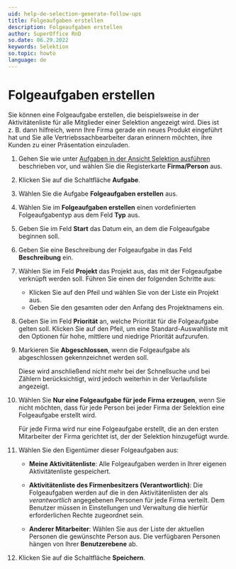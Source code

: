 ```yaml
---
uid: help-de-selection-generate-follow-ups
title: Folgeaufgaben erstellen
description: Folgeaufgaben erstellen
author: SuperOffice RnD
so.date: 06.29.2022
keywords: Selektion
so.topic: howto
language: de
---
```


# Folgeaufgaben erstellen

Sie können eine Folgeaufgabe erstellen, die beispielsweise in der Aktivitätenliste für alle Mitglieder einer Selektion angezeigt wird. Dies ist z. B. dann hilfreich, wenn Ihre Firma gerade ein neues Produkt eingeführt hat und Sie alle Vertriebssachbearbeiter daran erinnern möchten, ihre Kunden zu einer Präsentation einzuladen.

1. Gehen Sie wie unter [Aufgaben in der Ansicht Selektion ausführen][1] beschrieben vor, und wählen Sie die Registerkarte **Firma/Person** aus.

2. Klicken Sie auf die Schaltfläche **Aufgabe**.

3. Wählen Sie die Aufgabe **Folgeaufgaben erstellen** aus.

4. Wählen Sie im **Folgeaufgaben erstellen** einen vordefinierten Folgeaufgabentyp aus dem Feld **Typ** aus.

5. Geben Sie im Feld **Start** das Datum ein, an dem die Folgeaufgabe beginnen soll.

6. Geben Sie eine Beschreibung der Folgeaufgabe in das Feld **Beschreibung** ein.

7. Wählen Sie im Feld **Projekt** das Projekt aus, das mit der Folgeaufgabe verknüpft werden soll. Führen Sie einen der folgenden Schritte aus:

    * Klicken Sie auf den Pfeil und wählen Sie von der Liste ein Projekt aus.
    * Geben Sie den gesamten oder den Anfang des Projektnamens ein.

8. Geben Sie im Feld **Priorität** an, welche Priorität für die Folgeaufgabe gelten soll. Klicken Sie auf den Pfeil, um eine Standard-Auswahlliste mit den Optionen für hohe, mittlere und niedrige Priorität aufzurufen.

9. Markieren Sie **Abgeschlossen**, wenn die Folgeaufgabe als abgeschlossen gekennzeichnet werden soll.

    Diese wird anschließend nicht mehr bei der Schnellsuche und bei Zählern berücksichtigt, wird jedoch weiterhin in der Verlaufsliste angezeigt.

10. Wählen Sie **Nur eine Folgeaufgabe für jede Firma erzeugen**, wenn Sie nicht möchten, dass für jede Person bei jeder Firma der Selektion eine Folgeaufgabe erstellt wird.

    Für jede Firma wird nur eine Folgeaufgabe erstellt, die an den ersten Mitarbeiter der Firma gerichtet ist, der der Selektion hinzugefügt wurde.

11. Wählen Sie den Eigentümer dieser Folgeaufgaben aus:

    * **Meine Aktivitätenliste**: Alle Folgeaufgaben werden in Ihrer eigenen Aktivitätenliste gespeichert.

    * **Aktivitätenliste des Firmenbesitzers (Verantwortlich)**: Die Folgeaufgaben werden auf die in den Aktivitätenlisten der als *verantwortlich* angegebenen Personen für jede Firma verteilt.
        Dem Benutzer müssen in Einstellungen und Verwaltung die hierfür erforderlichen Rechte zugeordnet sein.

    * **Anderer Mitarbeiter**: Wählen Sie aus der Liste der aktuellen Personen die gewünschte Person aus.
        Die verfügbaren Personen hängen von Ihrer **Benutzerebene** ab.

12. Klicken Sie auf die Schaltfläche **Speichern**.

<!-- Referenced links -->
[1]: index.md

<!-- Referenced images -->
